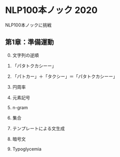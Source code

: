 # NLP100本ノック 2020

NLP100本ノックに挑戦

## 第1章：準備運動

00. 文字列の逆順

01. 「パタトクカシーー」

02. 「パトカー」＋「タクシー」＝「パタトクカシーー」

03. 円周率

04. 元素記号

05. n-gram

06. 集合

07. テンプレートによる文生成

08. 暗号文

09. Typoglycemia
